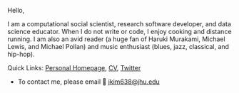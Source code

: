 
Hello,

I am a computational social scientist, research software developer, and data science educator. When I do not write or code, I enjoy cooking and distance running. I am also an avid reader (a huge fan of Haruki Murakami, Michael Lewis, and Michael Pollan) and music enthusiast (blues, jazz, classical, and hip-hop).

Quick Links: [Personal Homepage](https://jaeyk.github.io/), [CV](https://jaeyk.github.io/files/CV_Jae_Yeon_Kim.pdf), [Twitter](https://twitter.com/JaeJaeykim2)

- To contact me, please email :postbox: jkim638@jhu.edu
